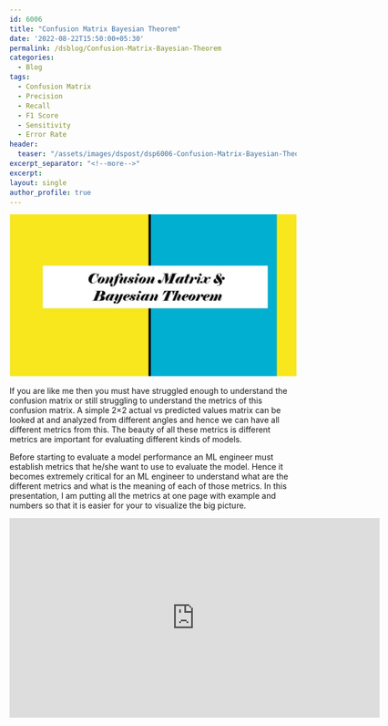 ```yaml
---
id: 6006    
title: "Confusion Matrix Bayesian Theorem"
date: '2022-08-22T15:50:00+05:30'
permalink: /dsblog/Confusion-Matrix-Bayesian-Theorem
categories:
  - Blog
tags:
  - Confusion Matrix
  - Precision
  - Recall
  - F1 Score
  - Sensitivity
  - Error Rate
header:
  teaser: "/assets/images/dspost/dsp6006-Confusion-Matrix-Bayesian-Theorem.jpg"
excerpt_separator: "<!--more-->"
excerpt:
layout: single
author_profile: true
---
```


![Confusion Matrix](/assets/images/dspost/dsp6006-Confusion-Matrix-Bayesian-Theorem.jpg)   

If you are like me then you must have struggled enough to understand the confusion matrix or still struggling to understand the metrics of this confusion matrix. A simple 2×2 actual vs predicted values matrix can be looked at and analyzed from different angles and hence we can have all different metrics from this. The beauty of all these metrics is different metrics are important for evaluating different kinds of models.

Before starting to evaluate a model performance an ML engineer must establish metrics that he/she want to use to evaluate the model. Hence it becomes extremely critical for an ML engineer to understand what are the different metrics and what is the meaning of each of those metrics. In this presentation, I am putting all the metrics at one page with example and numbers so that it is easier for your to visualize the big picture.

<iframe src="https://docs.google.com/presentation/d/e/2PACX-1vROmlLQEfDo9x7LZDAoazEzRJOqnQ9oKshR_rfXFPqlIom3jIPJAvButKOPuO_G0_FjMWARR5knkdpK/embed?start=false&loop=false&delayms=3000" frameborder="0" width="650" height="350" allowfullscreen="true" mozallowfullscreen="true" webkitallowfullscreen="true"></iframe>

